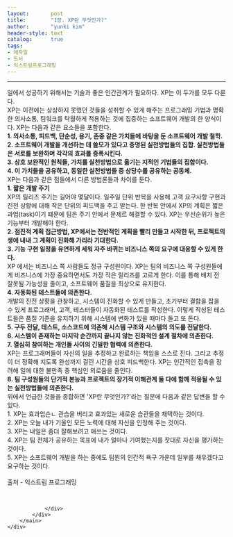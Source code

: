 ```yaml
---
layout:       post
title:        "1장. XP란 무엇인가?"
author:       "yunki kim"
header-style: text
catalog:      true
tags: 
- 애자일
- 도서
- 익스트림프로그래밍
---
```


<head></head>
<body id="tt-body-page" class="">
<div id="wrap" class="wrap-right">
    <div id="container">
        <main class="main ">
            <div class="area-main">
                <div class="area-view">
                    <div class="article-header"></div>
                    <hr>
                    <div class="article-view">
                        <div class="contents_style">
                            <p data-ke-size="size16"> 일에서 성공하기 위해서는 기술과 좋은 인간관계가 필요하다. XP는 이 두가를 모두 다룬다.<br> XP는 이전에는 상상하지 못했던 것들을 성취할 수 있게 해주는 프로그래밍 기법과 명확한 의사소통, 팀워크를 탁월하게 적용하는 것에 집중하는 소프트웨어 개발의 한 양식이다. XP는 다음과 같은 요소들을 포함한다.<br><b> 1. 의사소통, 피드백, 단순성, 용기, 존중 같은 가치들에 바탕을 둔 소프트웨어 개발 철학.</b><br><b> 2. 소프트웨어 개발을 개선하는 데 쓸모가 있다고 증명된 실천방법들의 집합. 실천방법들은 서로를 보완하며 각각의 효과를 증폭시킨다.</b><br><b> 3. 상호 보완적인 원칙들, 가치를 실천방법으로 옮기는 지적인 기법들의 집합이다. </b><br><b> 4. 이 가치들을 공유하고, 동일한 실천방법들 중 상당수를 공유하는 공동체.</b><br> XP는 다음과 같은 점들에서 다른 방법론들과 차이를 둔다.<br><b> 1. 짧은 개발 주기</b><br> XP의 릴리즈 주기는 길어야 몇달이다. 일주일 단위 반복을 사용해 고객 요구사항 구현과 진전 상황에 대해 작은 단위의 피드백을 주고 받는다. 한 반복 안에서 XP의 계획은 짧은 과업(task)이기 떄문에 팀은 주기 안에서 문제르 해결할 수 있다. XP는 우선순위가 높은 기능부터 개발해야 한다.<br><b> 2. 점진적 계획 접근방법, XP에서는 전반적인 계획을 빨리 만들고 시작한 뒤, 프로젝트의 생에 내내 그 계획이 진화해 가리라 기대한다.</b><br><b> 3. 기능 구현 일정을 유연하게 세워 자주 바뀌는 비즈니스 쪽의 요구에 대응할 수 있게 한다.</b><br><b> </b>XP 에서는 비즈니스 쪽 사람들도 정규 구성원이다. XP는 팀의 비즈니스 쪽 구성원들에게 비즈니스에 가장 중요하면서도 가장 작은 릴리즈를 고르게 한다. 이를 통해 배치 전 잘못될 가능성을 줄이고, 소프트웨어 품질을 최상으로 유지한다.<br> <b> 4. 자동화된 테스트들에 의존한다. </b><br> 개발의 진전 상황을 관찰하고, 시스템이 진화할 수 있게 만들고, 초기부터 결함을 잡을 수 있게 프로그래머, 고객, 테스터들이 자동화된 테스트를 작성한다. 이렇게 작성된 테스트들은 품질 기준을 유지하기 위해 시스템에 변화가 있을 때마다 돌고 또 돈다.<br><b> 5. 구두 전달, 테스트, 소스코드에 의존해 시스템 구조와 시스템의 의도를 전달한다.</b><br><b> 6. 시스템이 존재하는 마지막 순간까지 끝나지 않는 진화적인 설계 절차에 의존한다.</b><br><b> 7. 열심히 참여하는 개인들 사이의 긴밀한 협력에 의존한다.</b><br><b> </b>XP는 프로그래머들이 자신의 일을 추정하고 완료하는 책임을 스스로 진다. 그리고 추정이 더 정확해 지도록 완성까지 걸린 시간을 상호 피드백한다. XP는 인간적인 접촉을 장려해 일에 대한 불만족 중 핵심인 외로움을 줄인다.<br><b> 8. 팀 구성원들의 단기적 본능과 프로젝트의 장기적 이해관계 둘 다에 함께 적용될 수 있는 실천방법들에 의존한다.</b><br><b> </b>위에서 언급한 것들을 종합하면 'XP란 무엇인가?'라는 질문에 다음과 같은 답변을 할 수 있다.<br> 1. XP는 효과업슨ㄴ 관습을 버리고 효과있는 새로운 습관들을 채택하는 것이다.<br> 2. XP는 오늘 내가 기울인 모든 노력에 대해 자신을 인정해 주는 것이다.<br> 3. XP는 내일은 좀더 잘해보려고 애쓰는 것이다.<br> 4. XP는 팀 전체가 공유하는 목표에 내가 얼마나 기여했는지를 잣대로 자신을 평가하는 것이다.<br> 5. XP는 소프트웨어 개발을 하는 중에도 팀원의 인간적 욕구 가운데 일부를 채우겠다고 요구하는 것이다.<br> <br>출처 - 익스트림 프로그래밍</p>
                        </div>
                        <br>
                        <div class="tags"></div>
                    </div>
                    
                </div>
            </div>
        </main>
    </div>
</div>


</body>